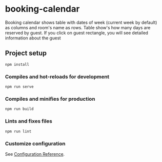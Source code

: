 # booking-calendar

Booking calendar shows table with dates of week (current week by default) as columns
and room's name as rows. Table show's how many days are reserved by guest. If you click on guest rectangle,
you will see detailed information about the guest

## Project setup

```
npm install
```

### Compiles and hot-reloads for development

```
npm run serve
```

### Compiles and minifies for production

```
npm run build
```

### Lints and fixes files

```
npm run lint
```

### Customize configuration

See [Configuration Reference](https://cli.vuejs.org/config/).
